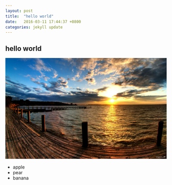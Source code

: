 ```yaml
---
layout: post
title:  "hello world"
date:   2016-03-11 17:44:37 +0800
categories: jekyll update
---
```



## hello world

![](/32.jpg)

* apple
* pear
* banana
